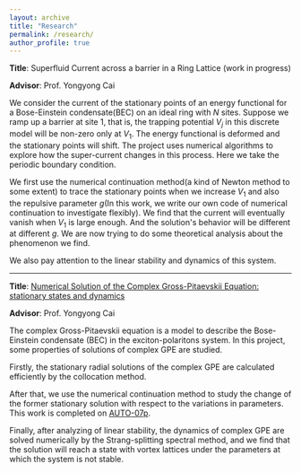 ```yaml
---
layout: archive
title: "Research"
permalink: /research/
author_profile: true
---
```


**Title**: Superfluid Current across a barrier in a Ring Lattice (work in progress)

**Advisor**: Prof. Yongyong Cai

We consider the current of the stationary points of an energy functional for a Bose-Einstein condensate(BEC) on an ideal ring with $N$ sites. 
Suppose we ramp up a barrier at site $1$, that is, the trapping potential $V_{j}$ in this discrete model will be non-zero only at $V_{1}$.
The energy functional is deformed and the stationary points will shift. The project uses numerical algorithms to explore how the super-current changes in this process. 
Here we take the periodic boundary condition.

We first use the numerical continuation method(a kind of Newton method to some extent) to trace the stationary points when we increase $V_{1}$ and also the repulsive parameter $g$(In this work, we write our own code of numerical continuation to investigate flexibly). 
We find that the current will eventually vanish when $V_{1}$ is large enough. And the solution's behavior will be different at different $g$. 
We are now trying to do some theoretical analysis about the phenomenon we find. 

We also pay attention to the linear stability and dynamics of this system. 

***

**Title**: [Numerical Solution of the Complex Gross-Pitaevskii Equation: stationary states and dynamics](https://github.com/xixi2219/CGPE)

**Advisor**: Prof. Yongyong Cai

The complex Gross-Pitaevskii equation is a model to describe the Bose-Einstein condensate (BEC) in the exciton-polaritons system. 
In this project, some properties of solutions of complex GPE are studied. 

Firstly, the stationary radial solutions of the complex GPE are calculated efficiently by the collocation method. 

After that, we use the numerical continuation method to study the change of the former stationary solution with respect to the variations in parameters. This work is completed on [AUTO-07p](http://indy.cs.concordia.ca/auto/).

Finally, after analyzing of linear stability, the dynamics of complex GPE are solved numerically by the Strang-splitting spectral method, and we find that the solution will reach a state with vortex lattices under the parameters at which the system is not stable.
